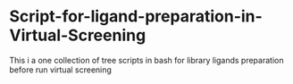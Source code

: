 # Script-for-ligand-preparation-in-Virtual-Screening
This i a one collection of tree scripts in bash for library ligands preparation before run virtual screening

